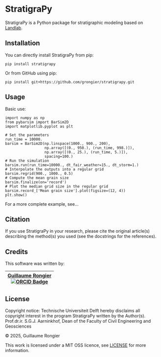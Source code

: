 # StratigraPy

StratigraPy is a Python package for stratigraphic modeling based on [Landlab](https://github.com/landlab/landlab).

## Installation

You can directly install StratigraPy from pip:

    pip install stratigrapy

Or from GitHub using pip:

    pip install git+https://github.com/grongier/stratigrapy.git

## Usage

Basic use:

```
import numpy as np
from pybarsim import BarSim2D
import matplotlib.pyplot as plt

# Set the parameters
run_time = 10000.
barsim = BarSim2D(np.linspace(1000., 900., 200),
                  np.array([(0., 950.), (run_time, 998.)]),
                  np.array([(0., 25.), (run_time, 5.)]),
                  spacing=100.)
# Run the simulation
barsim.run(run_time=10000., dt_fair_weather=15., dt_storm=1.)
# Interpolate the outputs into a regular grid
barsim.regrid(900., 1000., 0.5)
# Compute the mean grain size
barsim.finalize(on='record')
# Plot the median grid size in the regular grid
barsim.record_['Mean grain size'].plot(figsize=(12, 4))
plt.show()
```

For a more complete example, see...

## Citation

If you use StratigraPy in your research, please cite the original article(s) describing the method(s) you used (see the docstrings for the references).

## Credits

This software was written by:

| [Guillaume Rongier](https://github.com/grongier) <br>[![ORCID Badge](https://img.shields.io/badge/ORCID-A6CE39?logo=orcid&logoColor=fff&style=flat-square)](https://orcid.org/0000-0002-5910-6868)</br> |
| :---: |

## License

Copyright notice: Technische Universiteit Delft hereby disclaims all copyright interest in the program StratigraPy written by the Author(s). Prof.dr.ir. S.G.J. Aarninkhof, Dean of the Faculty of Civil Engineering and Geosciences

&#169; 2025, Guillaume Rongier

This work is licensed under a MIT OSS licence, see [LICENSE](LICENSE) for more information.
